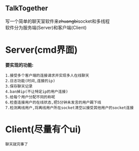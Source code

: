 ## TalkTogether
写一个简单的聊天室软件来~~zhuangbi~~socket和多线程  
软件分为服务端(Server)和客户端(Client)  
# Server(cmd界面)
**要实现的功能:**
```
1.接受多个客户端的连接请求并实现多人在线聊天
2.日志功能(时间,连接的ip)
3.保存聊天记录
4.ban掉ip(不让特定ip的用户连接)
5.给每个用户分配不同的称呢
6.检查连接用户的在线状态,把5分钟未发言的用户踢下线
7.检测离线用户,将离线用户所在socket清空以接受其他用户的socket连接
```
# Client(尽量有个ui)
```
聊天就完事了
```
